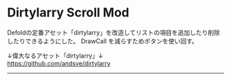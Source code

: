 # Dirtylarry Scroll Mod
Defoldの定番アセット「dirtylarry」を改造してリストの項目を追加したり削除したりできるようにした。  DrawCall を減らすためボタンを使い回す。

↓偉大なるアセット「dirtylarry」↓  
https://github.com/andsve/dirtylarry

---
